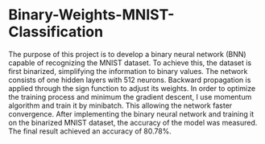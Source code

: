 # Binary-Weights-MNIST-Classification

The purpose of this project is to develop a binary neural network (BNN) capable of recognizing the MNIST dataset. To achieve this, the dataset is first binarized, simplifying the information to binary values. The network consists of one hidden layers with 512 neurons. Backward propagation is applied through the sign function to adjust its weights. In order to optimize the training process and minimum the gradient descent, I use momentum algorithm and train it by minibatch. This allowing the network faster convergence. After implementing the binary neural network and training it on the binarized MNIST dataset, the accuracy of the model was measured. The final result achieved an accuracy of 80.78%.
